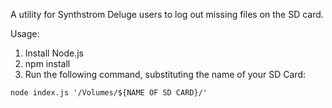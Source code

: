 A utility for Synthstrom Deluge users to log out missing files on the SD card.

Usage:

1. Install Node.js
2. npm install
3. Run the following command, substituting the name of your SD Card:
```
node index.js '/Volumes/${NAME OF SD CARD}/'
```
